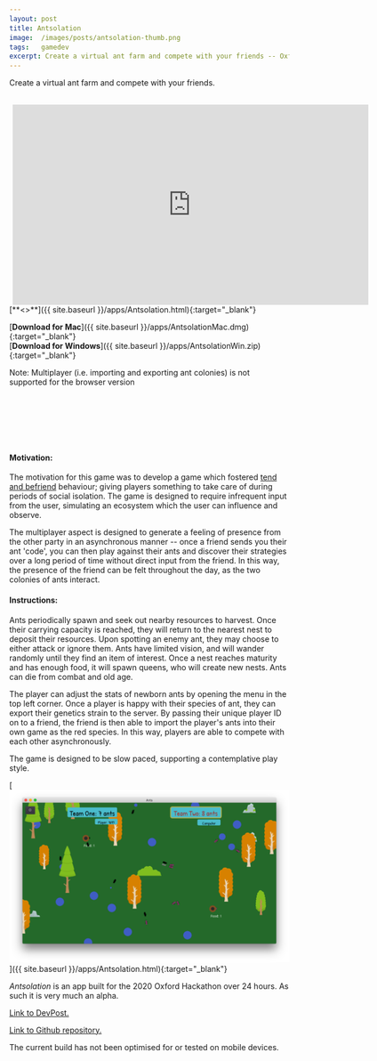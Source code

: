 ```yaml
---
layout: post
title: Antsolation
image:  /images/posts/antsolation-thumb.png
tags:   gamedev
excerpt: Create a virtual ant farm and compete with your friends -- Oxford Hackathon 2020.
---
```

Create a virtual ant farm and compete with your friends.
<br/>
<br/>

<iframe width="640" height="360" src="https://www.youtube.com/embed/y299m0jmlbo" frameborder="0"  style="float: left;margin-left: 6px; margin-right: 22px; margin-top: 0px;" allow="accelerometer; autoplay; clipboard-write; encrypted-media; gyroscope; picture-in-picture" allowfullscreen></iframe>
<br/><br/><br/>
[**<<Launch in Browser>>**]({{ site.baseurl }}/apps/Antsolation.html){:target="_blank"}

[**Download for Mac**]({{ site.baseurl }}/apps/AntsolationMac.dmg){:target="_blank"}\
[**Download for Windows**]({{ site.baseurl }}/apps/AntsolationWin.zip){:target="_blank"}

Note: Multiplayer (i.e. importing and exporting ant colonies) is not supported for the browser version

<br/><br/><br/><br/><br/>

#### Motivation:
The motivation for this game was to develop a game which fostered [tend and befriend](https://en.wikipedia.org/wiki/Tend_and_befriend) behaviour; giving players something to take care of during periods of social isolation. The game is designed to require infrequent input from the user, simulating an ecosystem which the user can influence and observe.

The multiplayer aspect is designed to generate a feeling of presence from the other party in an asynchronous manner -- once a friend sends you their ant 'code', you can then play against their ants and discover their strategies over a long period of time without direct input from the friend. In this way, the presence of the friend can be felt throughout the day, as the two colonies of ants interact.

#### Instructions:
Ants periodically spawn and seek out nearby resources to harvest. Once their carrying capacity is reached, they will return to the nearest nest to deposit their resources. Upon spotting an enemy ant, they may choose to either attack or ignore them. Ants have limited vision, and will wander randomly until they find an item of interest. Once a nest reaches maturity and has enough food, it will spawn queens, who will create new nests. Ants can die from combat and old age.

The player can adjust the stats of newborn ants by opening the menu in the top left corner. Once a player is happy with their species of ant, they can export their genetics strain to the server. By passing their unique player ID on to a friend, the friend is then able to import the player's ants into their own game as the red species. In this way, players are able to compete with each other asynchronously.

The game is designed to be slow paced, supporting a contemplative play style.

[<img src="/images/posts/antsolation.png" alt="Antsolation App" width="800"/>]({{ site.baseurl }}/apps/Antsolation.html){:target="_blank"}

*Antsolation* is an app built for the 2020 Oxford Hackathon over 24 hours. As such it is very much an alpha.

[Link to DevPost.](https://devpost.com/software/antsolation)

[Link to Github repository.](https://github.com/rosscg/Antsolation)

The current build has not been optimised for or tested on mobile devices.
